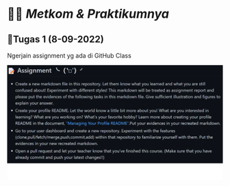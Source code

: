 # 🧑‍💻 ***Metkom & Praktikumnya***
## 📃Tugas 1 (8-09-2022)
Ngerjain assignment yg ada di GitHub Class

<img src="https://github.com/satriyapb/BelajarMetkom/blob/2d4786e6f50e20603810035345f3ea0c03d6698e/asss.png">
